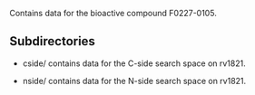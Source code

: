 Contains data for the bioactive compound F0227-0105.

## Subdirectories

- cside/ contains data for the C-side search space on rv1821.

- nside/ contains data for the N-side search space on rv1821.

